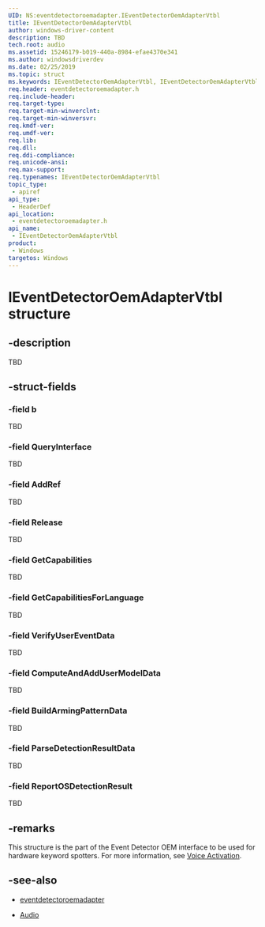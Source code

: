 ```yaml
---
UID: NS:eventdetectoroemadapter.IEventDetectorOemAdapterVtbl
title: IEventDetectorOemAdapterVtbl
author: windows-driver-content
description: TBD
tech.root: audio
ms.assetid: 15246179-b019-440a-8984-efae4370e341
ms.author: windowsdriverdev
ms.date: 02/25/2019
ms.topic: struct
ms.keywords: IEventDetectorOemAdapterVtbl, IEventDetectorOemAdapterVtbl, 
req.header: eventdetectoroemadapter.h
req.include-header:
req.target-type:
req.target-min-winverclnt:
req.target-min-winversvr:
req.kmdf-ver:
req.umdf-ver:
req.lib:
req.dll:
req.ddi-compliance:
req.unicode-ansi:
req.max-support:
req.typenames: IEventDetectorOemAdapterVtbl
topic_type: 
 - apiref
api_type: 
 - HeaderDef
api_location: 
 - eventdetectoroemadapter.h
api_name: 
 - IEventDetectorOemAdapterVtbl
product: 
 - Windows
targetos: Windows
---
```


# IEventDetectorOemAdapterVtbl structure

## -description

TBD

## -struct-fields

### -field b
 
TBD

### -field QueryInterface

TBD
 
### -field AddRef

TBD
 
### -field Release

TBD
 
### -field GetCapabilities

TBD
 
### -field GetCapabilitiesForLanguage

TBD
 
### -field VerifyUserEventData

TBD
 
### -field ComputeAndAddUserModelData

TBD
 
### -field BuildArmingPatternData

TBD
 
### -field ParseDetectionResultData

TBD
 
### -field ReportOSDetectionResult

TBD


## -remarks

This structure is the part of the Event Detector OEM interface to be used for hardware keyword spotters. For more information, see [Voice Activation](https://docs.microsoft.com/windows-hardware/drivers/audio/voice-activation).

## -see-also

- [eventdetectoroemadapter](../eventdetectoroemadapter/index.md)

- [Audio](../_audio/index.md)